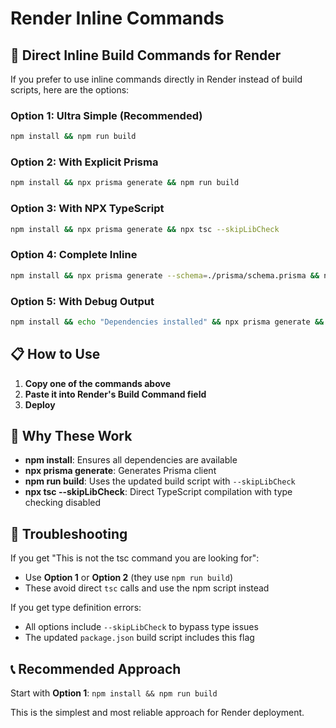 # Render Inline Commands

## 🚀 **Direct Inline Build Commands for Render**

If you prefer to use inline commands directly in Render instead of build scripts, here are the options:

### **Option 1: Ultra Simple (Recommended)**
```bash
npm install && npm run build
```

### **Option 2: With Explicit Prisma**
```bash
npm install && npx prisma generate && npm run build
```

### **Option 3: With NPX TypeScript**
```bash
npm install && npx prisma generate && npx tsc --skipLibCheck
```

### **Option 4: Complete Inline**
```bash
npm install && npx prisma generate --schema=./prisma/schema.prisma && npx tsc --skipLibCheck
```

### **Option 5: With Debug Output**
```bash
npm install && echo "Dependencies installed" && npx prisma generate && echo "Prisma generated" && npm run build && echo "Build completed"
```

## 📋 **How to Use**

1. **Copy one of the commands above**
2. **Paste it into Render's Build Command field**
3. **Deploy**

## 🎯 **Why These Work**

- **npm install**: Ensures all dependencies are available
- **npx prisma generate**: Generates Prisma client
- **npm run build**: Uses the updated build script with `--skipLibCheck`
- **npx tsc --skipLibCheck**: Direct TypeScript compilation with type checking disabled

## 🔧 **Troubleshooting**

If you get "This is not the tsc command you are looking for":
- Use **Option 1** or **Option 2** (they use `npm run build`)
- These avoid direct `tsc` calls and use the npm script instead

If you get type definition errors:
- All options include `--skipLibCheck` to bypass type issues
- The updated `package.json` build script includes this flag

## 📞 **Recommended Approach**

Start with **Option 1**: `npm install && npm run build`

This is the simplest and most reliable approach for Render deployment. 